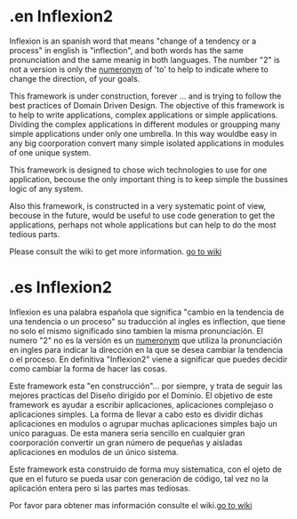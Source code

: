 # .en Inflexion2 

Inflexion is an spanish word that means "change of a tendency or a process" in english is "inflection", and both words has the same pronunciation and the same meanig in both languages. The number "2" is not a version is only the [numeronym](https://en.wikipedia.org/wiki/Numeronym) of 'to' to help to indicate where to change the direction, of your goals.

This framework is under construction, forever ... and is trying to follow the best practices of Domain Driven Design. The objective of this framework is to help to write applications, complex applications or simple applications. Dividing the complex applications in different modules or groupping many simple applications under only one umbrella. In this way wouldbe easy in any big coorporation convert many simple isolated applications in modules of one unique system.

This framework is designed to chose wich technologies to use for one application, becouse the only important thing is to keep simple the bussines logic of any system.

Also this framework, is constructed in a very systematic point of view, becouse in the future, would be useful to use code generation to get the applications, perhaps not whole applications but can help to do the most tedious parts.

Please consult the wiki to get more information.
[go to wiki](https://github.com/jhermoso/Inflexion2/wiki)


# .es Inflexion2 

Inflexion es una palabra española que significa "cambio en la tendencia de una tendencia o un proceso" su traducción al ingles es inflection, que tiene no solo el mismo significado sino tambien la misma pronunciación. El numero "2" no es la versión es un [numeronym](https://en.wikipedia.org/wiki/Numeronym) que utiliza la pronunciación en ingles para indicar la dirección en la que se desea cambiar la tendencia o el proceso. En definitiva "Inflexion2" viene a significar que puedes decidir como cambiar la forma de hacer las cosas.

Este framework esta "en construcción"... por siempre, y trata de seguir las mejores practicas del Diseño dirigido por el Dominio. El objetivo de este framework es ayudar a escribir aplicaciones, aplicaciones complejaso o aplicaciones simples. La forma de llevar a cabo esto es dividir dichas aplicaciones en modulos o agrupar muchas aplicaciones simples bajo un unico paraguas. De esta manera seria sencillo en cualquier gran coorporación convertir un gran número de pequeñas y aisladas aplicaciones en modulos de un único sistema.

Este framework esta construido de forma muy sistematica, con el ojeto de que en el futuro se pueda usar con generación de código, tal vez no la aplicación entera pero si las partes mas tediosas.

Por favor para obtener mas información consulte el wiki.[go to wiki](https://github.com/jhermoso/Inflexion2/wiki)

